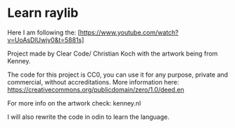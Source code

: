 # Learn raylib

Here I am following the: [https://www.youtube.com/watch?v=UoAsDlUwjy0&t=5881s]

Project made by Clear Code/ Christian Koch with the artwork being from Kenney. 

The code for this project is CC0, you can use it for any purpose, private and commercial, without accreditations. 
More information here: https://creativecommons.org/publicdomain/zero/1.0/deed.en

For more info on the artwork check: kenney.nl

I will also rewrite the code in odin to learn the language.
